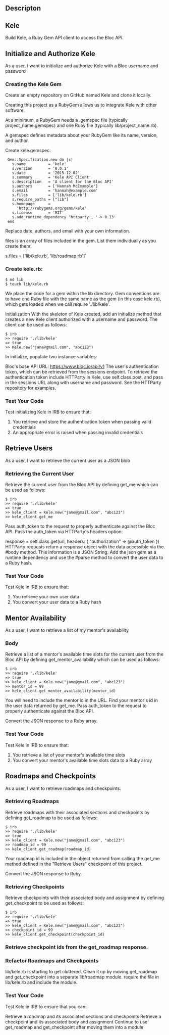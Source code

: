## Descripton
## Kele
Build Kele, a Ruby Gem API client to access the Bloc API.

## Initialize and Authorize Kele
As a user, I want to initialize and authorize Kele with a Bloc username and password

### Creating the Kele Gem
Create an empty repository on GitHub named Kele and clone it locally.

Creating this project as a RubyGem allows us to integrate Kele with other software.

At a minimum, a RubyGem needs a .gemspec file (typically project_name.gemspec) and one Ruby file (typically lib/project_name.rb).

A gemspec defines metadata about your RubyGem like its name, version, and author.

Create kele.gemspec:
```
 Gem::Specification.new do |s|
   s.name          = 'kele'
   s.version       = '0.0.1'
   s.date          = '2015-12-02'
   s.summary       = 'Kele API Client'
   s.description   = 'A client for the Bloc API'
   s.authors       = ['Hannah McExample']
   s.email         = 'hannah@example.com'
   s.files         = ['lib/kele.rb']
   s.require_paths = ["lib"]
   s.homepage      =
     'http://rubygems.org/gems/kele'
   s.license       = 'MIT'
   s.add_runtime_dependency 'httparty', '~> 0.13'
 end
 ```
Replace date, authors, and email with your own information.

files is an array of files included in the gem. List them individually as you create them:

s.files = ['lib/kele.rb', 'lib/roadmap.rb']`

### Create kele.rb:
```
$ md lib
$ touch lib/kele.rb
```
We place the code for a gem within the lib directory. Gem conventions are to have one Ruby file with the same name as the gem (in this case kele.rb), which gets loaded when we call require './lib/kele'.

Initialization
With the skeleton of Kele created, add an initialize method that creates a new Kele client authorized with a username and password. The client can be used as follows:
```
$ irb
>> require './lib/kele'
=> true
>> Kele.new("jane@gmail.com", "abc123")
```
In initialize, populate two instance variables:

Bloc's base API URL: https://www.bloc.io/api/v1
The user's authentication token, which can be retrieved from the sessions endpoint.
To retrieve the authentication token include HTTParty in Kele, use self.class.post, and pass in the sessions URL along with username and password. See the HTTParty repository for examples.

### Test Your Code
Test initializing Kele in IRB to ensure that:

1.  You retrieve and store the authentication token when passing valid credentials
1.  An appropriate error is raised when passing invalid credentials

## Retrieve Users
As a user, I want to retrieve the current user as a JSON blob

### Retrieving the Current User
Retrieve the current user from the Bloc API by defining get_me which can be used as follows:
```
$ irb
>> require './lib/kele'
=> true
>> kele_client = Kele.new("jane@gmail.com", "abc123")
>> kele_client.get_me
```
Pass auth_token to the request to properly authenticate against the Bloc API. Pass the auth_token via HTTParty's headers option:

response = self.class.get(url, headers: { "authorization" => @auth_token })
HTTParty requests return a response object with the data accessible via the #body method. This information is a JSON String. Add the json gem as a runtime dependency and use the #parse method to convert the user data to a Ruby hash.

### Test Your Code
Test Kele in IRB to ensure that:
1.  You retrieve your own user data
1.  You convert your user data to a Ruby hash

## Mentor Availability
As a user, I want to retrieve a list of my mentor's availability

### Body
Retrieve a list of a mentor's available time slots for the current user from the Bloc API by defining get_mentor_availability which can be used as follows:

```
$ irb
>> require './lib/kele'
=> true
>> kele_client = Kele.new("jane@gmail.com", "abc123")
>> mentor_id = 99
>> kele_client.get_mentor_availability(mentor_id)
```
You will need to include the mentor id in the URL. Find your mentor's id in the user data returned by get_me. Pass auth_token to the request to properly authenticate against the Bloc API.

Convert the JSON response to a Ruby array.

### Test Your Code
Test Kele in IRB to ensure that:

1. You retrieve a list of your mentor's available time slots
1. You convert your mentor's available time slots data to a Ruby array

## Roadmaps and Checkpoints
As a user, I want to retrieve roadmaps and checkpoints.

### Retrieving Roadmaps
Retrieve roadmaps with their associated sections and checkpoints by defining  get_roadmap to be used as follows:

```
$ irb
>> require './lib/kele'
=> true
>> kele_client = Kele.new("jane@gmail.com", "abc123")
>> roadmap_id = 99
>> kele_client.get_roadmap(roadmap_id)
```
Your roadmap id is included in the object returned from calling the get_me method defined in the "Retrieve Users" checkpoint of this project.

Convert the JSON response to Ruby.

### Retrieving Checkpoints
Retrieve checkpoints with their associated body and assignment by defining  get_checkpoint to be used as follows:
```
$ irb
>> require './lib/kele'
=> true
>> kele_client = Kele.new("jane@gmail.com", "abc123")
>> checkpoint_id = 99
>> kele_client.get_checkpoint(checkpoint_id)
```
### Retrieve checkpoint ids from the get_roadmap response.

### Refactor Roadmaps and Checkpoints
lib/kele.rb is starting to get cluttered. Clean it up by moving get_roadmap and  get_checkpoint into a separate lib/roadmap module. require the file in lib/kele.rb and include the module.

### Test Your Code
Test Kele in IRB to ensure that you can:

Retrieve a roadmap and its associated sections and checkpoints
Retrieve a checkpoint and its associated body and assignment
Continue to use get_roadmap and get_checkpoint after moving them into a module
